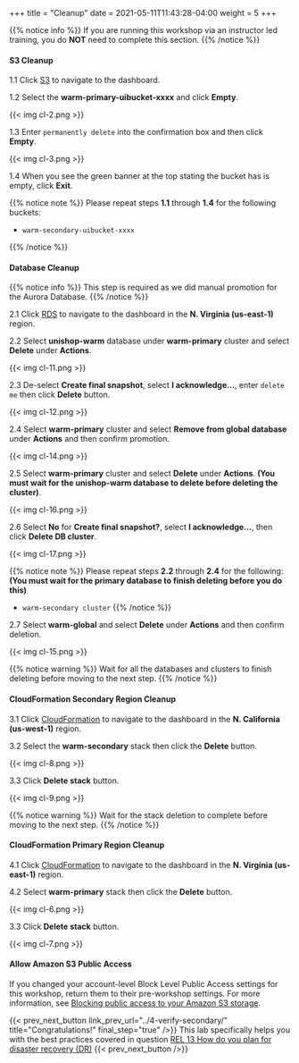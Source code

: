 +++
title = "Cleanup"
date =  2021-05-11T11:43:28-04:00
weight = 5
+++

{{% notice info %}}
If you are running this workshop via an instructor led training, you do **NOT** need to complete this section.
{{% /notice %}}

#### S3 Cleanup

1.1 Click [S3](https://us-east-1.console.aws.amazon.com/s3/home?region=us-east-1#/) to navigate to the dashboard.

1.2 Select the **warm-primary-uibucket-xxxx** and click **Empty**.

{{< img cl-2.png >}}

1.3 Enter `permanently delete` into the confirmation box and then click **Empty**.

{{< img cl-3.png >}}

1.4 When you see the green banner at the top stating the bucket has is empty, click **Exit**.

{{% notice note %}}
Please repeat steps **1.1** through **1.4** for the following buckets:

- `warm-secondary-uibucket-xxxx`

{{% /notice %}}

#### Database Cleanup

{{% notice info %}}
This step is required as we did manual promotion for the Aurora Database.
{{% /notice %}}

2.1 Click [RDS](https://us-east-1.console.aws.amazon.com/rds/home?region=us-east-1#/) to navigate to the dashboard in the **N. Virginia (us-east-1)** region.

2.2 Select **unishop-warm** database under **warm-primary** cluster and select **Delete** under **Actions**.

{{< img cl-11.png >}}

2.3 De-select **Create final snapshot**, select **I acknowledge...**, enter `delete me` then click **Delete** button.

{{< img cl-12.png >}}

2.4 Select **warm-primary** cluster and select **Remove from global database** under **Actions** and then confirm promotion.

{{< img cl-14.png >}}

2.5 Select **warm-primary** cluster and select **Delete** under **Actions**.  **(You must wait for the unishop-warm database to delete before deleting the cluster)**.

{{< img cl-16.png >}}

2.6 Select **No** for **Create final snapshot?**, select **I acknowledge...**, then click **Delete DB cluster**.

{{< img cl-17.png >}}

{{% notice note %}}
Please repeat steps **2.2** through **2.4** for the following:  **(You must wait for the primary database to finish deleting before you do this)**
- `warm-secondary cluster`
{{% /notice %}}

2.7 Select **warm-global** and select **Delete** under **Actions** and then confirm deletion.

{{< img cl-15.png >}}

{{% notice warning %}}
Wait for all the databases and clusters to finish deleting before moving to the next step.
{{% /notice %}}

#### CloudFormation Secondary Region Cleanup

3.1 Click [CloudFormation](https://us-west-1.console.aws.amazon.com/cloudformation/home?region=us-west-1#/) to navigate to the dashboard in the **N. California (us-west-1)** region.

3.2 Select the **warm-secondary** stack then click the **Delete** button.

{{< img cl-8.png >}}

3.3 Click **Delete stack** button.

{{< img cl-9.png >}}

{{% notice warning %}}
Wait for the stack deletion to complete before moving to the next step.
{{% /notice %}}

#### CloudFormation Primary Region Cleanup

4.1 Click [CloudFormation](https://us-east-1.console.aws.amazon.com/cloudformation/home?region=us-east-1#/) to navigate to the dashboard in the **N. Virginia (us-east-1)** region.

4.2 Select **warm-primary** stack then click the **Delete** button.

{{< img cl-6.png >}}

3.3 Click **Delete stack** button.

{{< img cl-7.png >}}

#### Allow Amazon S3 Public Access

If you changed your account-level Block Level Public Access settings for this workshop, return them to their pre-workshop settings. For more information, see [Blocking public access to your Amazon S3 storage](https://docs.aws.amazon.com/AmazonS3/latest/userguide/access-control-block-public-access.html). 

{{< prev_next_button link_prev_url="../4-verify-secondary/" title="Congratulations!" final_step="true"  />}}
This lab specifically helps you with the best practices covered in question [REL 13  How do you plan for disaster recovery (DR)](https://docs.aws.amazon.com/wellarchitected/latest/framework/a-failure-management.html)
{{< prev_next_button />}}
